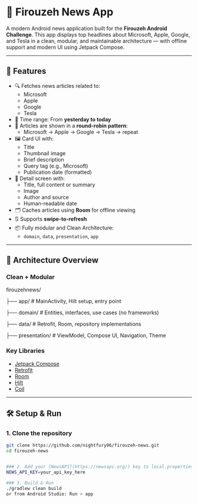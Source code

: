 # 📰 Firouzeh News App

A modern Android news application built for the **Firouzeh Android Challenge**. This app displays top headlines about Microsoft, Apple, Google, and Tesla in a clean, modular, and maintainable architecture — with offline support and modern UI using Jetpack Compose.

---

## 🚀 Features

- 🔍 Fetches news articles related to:
    - Microsoft
    - Apple
    - Google
    - Tesla
- 📅 Time range: From **yesterday to today**
- 🔄 Articles are shown in a **round-robin pattern**:
    - Microsoft → Apple → Google → Tesla → repeat
- 🖼️ Card UI with:
    - Title
    - Thumbnail image
    - Brief description
    - Query tag (e.g., Microsoft)
    - Publication date (formatted)
- 📖 Detail screen with:
    - Title, full content or summary
    - Image
    - Author and source
    - Human-readable date
- 🗂️ Caches articles using **Room** for offline viewing
- 🔃 Supports **swipe-to-refresh**
- 📦 Fully modular and Clean Architecture:
    - `domain`, `data`, `presentation`, `app`

---

## 🧱 Architecture Overview

### Clean + Modular
firouzehnews/

├── app/              # MainActivity, Hilt setup, entry point

├── domain/           # Entities, interfaces, use cases (no frameworks)

├── data/             # Retrofit, Room, repository implementations

├── presentation/     # ViewModel, Compose UI, Navigation, Theme

### Key Libraries

- [Jetpack Compose](https://developer.android.com/jetpack/compose)
- [Retrofit](https://square.github.io/retrofit/)
- [Room](https://developer.android.com/jetpack/androidx/releases/room)
- [Hilt](https://developer.android.com/training/dependency-injection/hilt-android)
- [Coil](https://coil-kt.github.io/coil/)

---

## 🛠️ Setup & Run

### 1. Clone the repository

```bash
git clone https://github.com/nightfury96/firouzeh-news.git
cd firouzeh-news


### 2. Add your [NewsAPI](https://newsapi.org/) key to local.properties
NEWS_API_KEY=your_api_key_here

### 3. Build & Run
./gradlew clean build
or from Android Studio: Run > app



